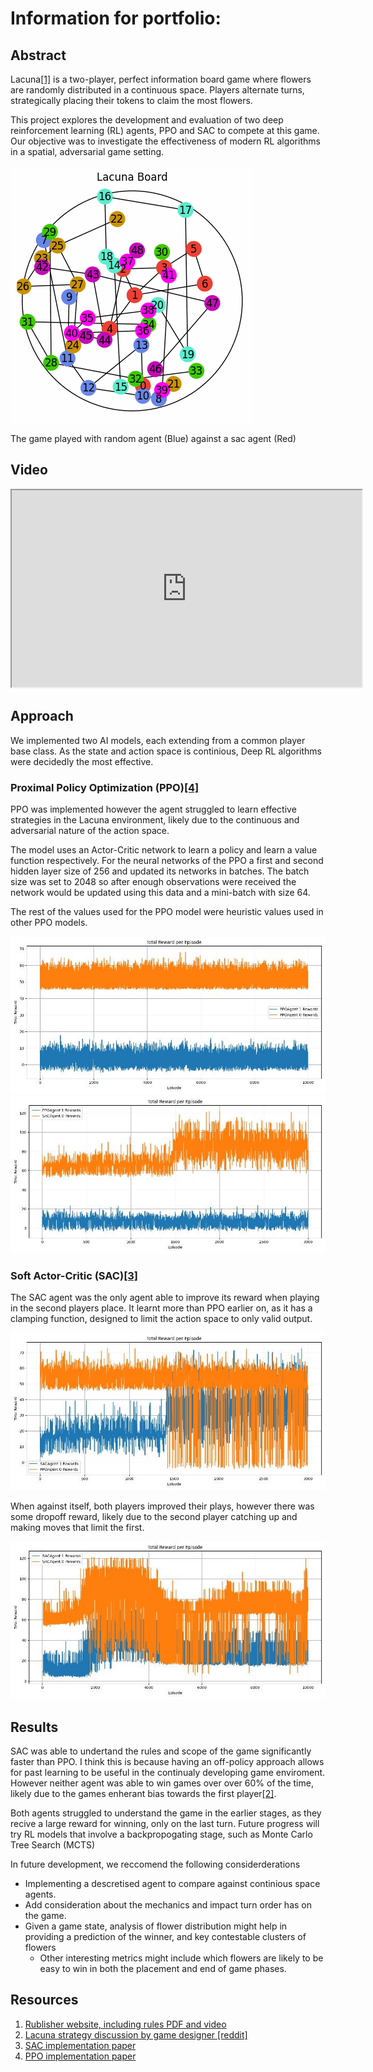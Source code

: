 # Information for portfolio:
<!-- TODO: flowchart for portfolio -->

## Abstract
Lacuna[\[1\]](https://www.cmyk.games/products/lacuna) is a two-player,
perfect information board game where flowers are randomly distributed in a continuous space.
Players alternate turns, strategically placing their tokens to claim the most flowers.

This project explores the development and evaluation of two deep reinforcement learning (RL) agents, PPO and SAC to compete at this game. Our objective was to investigate the effectiveness of modern RL algorithms in a spatial, adversarial game setting.

![](images/RandomPlayer_SACAgent.gif)

The game played with random agent (Blue) against a sac agent (Red)

## Video
<iframe width="560" height="315"
src="https://www.youtube.com/watch?v=0Wa6__TQJ3M frameborder="0" allowfullscreen>
</iframe>

## Approach
We implemented two AI models, each extending from a common player base class.
As the state and action space is continious,
Deep RL algorithms were decidedly the most effective.

### Proximal Policy Optimization (PPO)[\[4\]](https://arxiv.org/abs/1707.06347)
PPO was implemented however the agent struggled to learn effective strategies in the Lacuna environment, likely due to the continuous and adversarial nature of the action space.

The model uses an Actor-Critic network to learn a policy and learn a value function respectively. For the neural networks of the PPO a first and second hidden layer size of 256 and updated its networks in batches.
The batch size was set to 2048 so after enough observations were received the network would be updated using this data and a mini-batch with size 64.

The rest of the values used for the PPO model were heuristic values used in other PPO models.

![PPO vs PPO plot](/images/ppo_ppo.jpg)
![SAC vs PPO plot](/images/sac_ppo.jpg)


### Soft Actor-Critic (SAC)[\[3\]](https://arxiv.org/abs/1812.05905)
The SAC agent was the only agent able to improve its reward when
playing in the second players place.
It learnt more than PPO earlier on, as it has a clamping function,
designed to limit the action space to only valid output.

![PPO vs SAC plot](/images/ppo_sac.jpg)

When against itself, both players improved their plays,
however there was some dropoff reward, likely due to the second player catching up
and making moves that limit the first.

![SAC vs SAC plot](/images/sac_sac.jpg)

## Results

SAC was able to undertand the rules and scope of the game significantly faster than PPO.
I think this is because having an off-policy approach allows for past learning
to be useful in the continualy developing game enviroment.
However neither agent was able to win games over over 60% of the time,
likely due to the games enherant bias towards the
first player[\[2\]](https://www.reddit.com/r/boardgames/comments/187cqiu/lacuna/).

Both agents struggled to understand the game in the earlier stages,
as they recive a large reward for winning, only on the last turn.
Future progress will try RL models that involve a backpropogating stage,
such as Monte Carlo Tree Search (MCTS)


In future development, we reccomend the following considerderations
- Implementing a descretised agent to compare against continious space agents.
- Add consideration about the mechanics and impact turn order has on the game.
- Given a game state, analysis of flower distribution might help in providing
a prediction of the winner, and key contestable clusters of flowers
    - Other interesting metrics might include which flowers are likely
    to be easy to win in both the placement and end of game phases.



## Resources
1. [Rublisher website, including rules PDF and video](https://www.cmyk.games/products/lacuna)
2. [Lacuna strategy discussion by game designer \[reddit\]](https://www.reddit.com/r/boardgames/comments/187cqiu/lacuna/)
3. [SAC implementation paper](https://arxiv.org/abs/1812.05905)
4. [PPO implementation paper](https://arxiv.org/abs/1707.06347)
